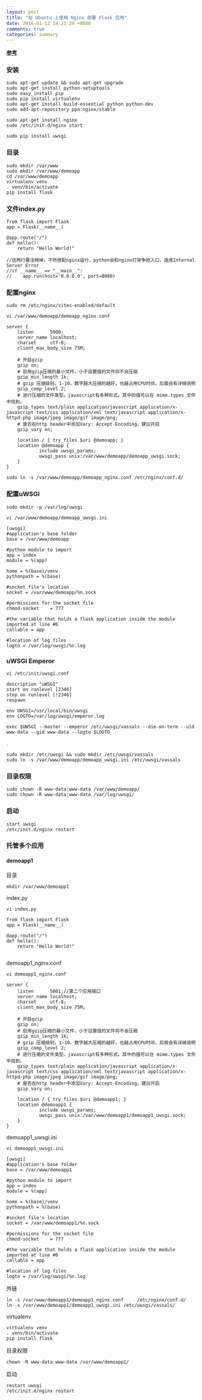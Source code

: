 ```yaml
---
layout: post
title: "在 Ubuntu 上使用 Nginx 部署 Flask 应用"
date: 2016-01-12 14:21:29 +0800
comments: true
categories: summary
---
```


[**参考**](http://www.oschina.net/translate/serving-flask-with-nginx-on-ubuntu)

### 安装
	sudo apt-get update && sudo apt-get upgrade
	sudo apt-get install python-setuptools
	sudo easy_install pip
	sudo pip install virtualenv
	sudo apt-get install build-essential python python-dev
	sudo add-apt-repository ppa:nginx/stable
	
	sudo apt-get install nginx
	sudo /etc/init.d/nginx start
	
	sudo pip install uwsgi
	
### 目录
	sudo mkdir /var/www
	sudo mkdir /var/www/demoapp
	cd /var/www/demoapp
	virtualenv venv
	. venv/bin/activate
	pip install flask
	
### 文件index.py
	from flask import Flask
	app = Flask(__name__)
	 
	@app.route("/")
	def hello():
	    return "Hello World!"
	 
	//这两行要注释掉，不然搭配nginx运行，python会和nginx打架争抢入口，造成Internal Server Error
	//if __name__ == "__main__":
	//    app.run(host='0.0.0.0', port=8080)

### 配置nginx
	sudo rm /etc/nginx/sites-enabled/default
	
	vi /var/www/demoapp/demoapp_nginx.conf
	
	server {
        listen      5000;
        server_name localhost;
        charset     utf-8;
        client_max_body_size 75M;

        # 开启gzip
        gzip on;
        # 启用gzip压缩的最小文件，小于设置值的文件将不会压缩
        gzip_min_length 1k;
        # gzip 压缩级别，1-10，数字越大压缩的越好，也越占用CPU时间，后面会有详细说明
        gzip_comp_level 2;
        # 进行压缩的文件类型。javascript有多种形式。其中的值可以在 mime.types 文件中找到。
        gzip_types text/plain application/javascript application/x-javascript text/css application/xml text/javascript application/x-httpd-php image/jpeg image/gif image/png;
        # 是否在http header中添加Vary: Accept-Encoding，建议开启
        gzip_vary on;

        location / { try_files $uri @demoapp; }
        location @demoapp {
                include uwsgi_params;
                uwsgi_pass unix:/var/www/demoapp/demoapp_uwsgi.sock;
        }
	}

	sudo ln -s /var/www/demoapp/demoapp_nginx.conf /etc/nginx/conf.d/
	
### 配置uWSGI
	sudo mkdir -p /var/log/uwsgi
	
	vi /var/www/demoapp/demoapp_uwsgi.ini
	
	[uwsgi]
	#application's base folder
	base = /var/www/demoapp
	
	#python module to import
	app = index
	module = %(app)
	
	home = %(base)/venv
	pythonpath = %(base)
	
	#socket file's location
	socket = /var/www/demoapp/%n.sock
	
	#permissions for the socket file
	chmod-socket    = 777
	
	#the variable that holds a flask application inside the module imported at line #6
	callable = app
	
	#location of log files
	logto = /var/log/uwsgi/%n.log
	
### uWSGI Emperor
	vi /etc/init/uwsgi.conf
	
	description "uWSGI"
	start on runlevel [2346]
	stop on runlevel [!2346]
	respawn
	
	env UWSGI=/usr/local/bin/uwsgi
	env LOGTO=/var/log/uwsgi/emperor.log
	
	exec $UWSGI --master --emperor /etc/uwsgi/vassals --die-on-term --uid www-data --gid www-data --logto $LOGTO

.  

	sudo mkdir /etc/uwsgi && sudo mkdir /etc/uwsgi/vassals
	sudo ln -s /var/www/demoapp/demoapp_uwsgi.ini /etc/uwsgi/vassals

### 目录权限
	sudo chown -R www-data:www-data /var/www/demoapp/
	sudo chown -R www-data:www-data /var/log/uwsgi/

### 启动
	start uwsgi
	/etc/init.d/nginx restart


### 托管多个应用
#### demoapp1
目录

	mkdir /var/www/demoapp1
	
index.py

	vi index.py 
	
	from flask import Flask
	app = Flask(__name__)
	 
	@app.route("/")
	def hello():
	    return "Hello World!"
	    
demoapp1_nginx.conf 
	
	vi demoapp1_nginx.conf
	
	server {
        listen      5001;//第二个应用端口
        server_name localhost;
        charset     utf-8;
        client_max_body_size 75M;

        # 开启gzip
        gzip on;
        # 启用gzip压缩的最小文件，小于设置值的文件将不会压缩
        gzip_min_length 1k;
        # gzip 压缩级别，1-10，数字越大压缩的越好，也越占用CPU时间，后面会有详细说明
        gzip_comp_level 2;
        # 进行压缩的文件类型。javascript有多种形式。其中的值可以在 mime.types 文件中找到。
        gzip_types text/plain application/javascript application/x-javascript text/css application/xml text/javascript application/x-httpd-php image/jpeg image/gif image/png;
        # 是否在http header中添加Vary: Accept-Encoding，建议开启
        gzip_vary on;

        location / { try_files $uri @demoapp1; }
        location @demoapp1 {
                include uwsgi_params;
                uwsgi_pass unix:/var/www/demoapp1/demoapp1_uwsgi.sock;
        }
	}


demoapp1_uwsgi.ini
	
	vi demoapp1_uwsgi.ini
	
	[uwsgi]
	#application's base folder
	base = /var/www/demoapp1
	
	#python module to import
	app = index
	module = %(app)
	
	home = %(base)/venv
	pythonpath = %(base)
	
	#socket file's location
	socket = /var/www/demoapp1/%n.sock
	
	#permissions for the socket file
	chmod-socket    = 777
	
	#the variable that holds a flask application inside the module imported at line #6
	callable = app
	
	#location of log files
	logto = /var/log/uwsgi/%n.log

外链

	ln -s /var/www/demoapp1/demoapp1_nginx.conf 	/etc/nginx/conf.d/
	ln -s /var/www/demoapp1/demoapp1_uwsgi.ini /etc/uwsgi/vassals/
	
virtualenv

	virtualenv venv
	. venv/bin/activate
	pip install flask
	
目录权限

	chown -R www-data:www-data /var/www/demoapp1/	
启动
	
	restart uwsgi
	/etc/init.d/nginx restart